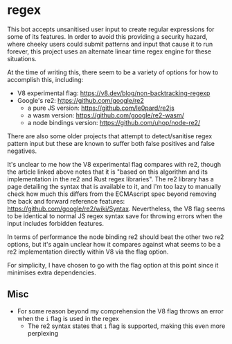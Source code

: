 # regex

This bot accepts unsanitised user input to create regular expressions for some of its features.
In order to avoid this providing a security hazard, where cheeky users could submit patterns and input that cause it to run forever, this project uses an alternate linear time regex engine for these situations.

At the time of writing this, there seem to be a variety of options for how to accomplish this, including:
- V8 experimental flag: https://v8.dev/blog/non-backtracking-regexp
- Google's re2: https://github.com/google/re2
  - a pure JS version: https://github.com/le0pard/re2js 
  - a wasm version: https://github.com/google/re2-wasm/
  - a node bindings version: https://github.com/uhop/node-re2/

There are also some older projects that attempt to detect/sanitise regex pattern input but these are known to suffer both false positives and false negatives.

It's unclear to me how the V8 experimental flag compares with re2, though the article linked above notes that it is "based on this algorithm and its implementation in the re2 and Rust regex libraries".
The re2 library has a page detailing the syntax that is available to it, and I'm too lazy to manually check how much this differs from the ECMAscript spec beyond removing the back and forward reference features: https://github.com/google/re2/wiki/Syntax.
Nevertheless, the V8 flag seems to be identical to normal JS regex syntax save for throwing errors when the input includes forbidden features.

In terms of performance the node binding re2 should beat the other two re2 options, but it's again unclear how it compares against what seems to be a re2 implementation directly within V8 via the flag option.

For simplicity, I have chosen to go with the flag option at this point since it minimises extra dependencies.

## Misc

- For some reason beyond my comprehension the V8 flag throws an error when the `i` flag is used in the regex
  - The re2 syntax states that `i` flag is supported, making this even more perplexing

